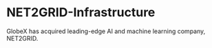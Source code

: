 # NET2GRID-Infrastructure
GlobeX has acquired leading-edge AI and machine learning company, NET2GRID. 
